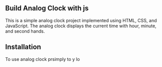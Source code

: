 ## Build Analog Clock with js

This is a simple analog clock project implemented using HTML, CSS, and JavaScript. The analog clock displays the current time with hour, minute, and second hands.


## Installation

To use  analog clock prsimply   to y lo
